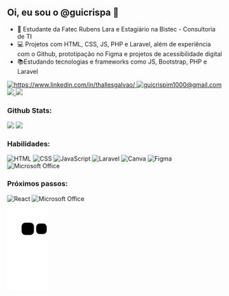 ## Oi, eu sou o @guicrispa 👋
- 👀 Estudante da Fatec Rubens Lara e Estagiário na Bistec - Consultoria de TI
- 💻 Projetos com HTML, CSS, JS, PHP e Laravel, além de experiência com o Github, prototipação no Figma e projetos de acessibilidade digital
- 📚Estudando tecnologias e frameworks como JS, Bootstrap, PHP e Laravel

<a href="https://www.linkedin.com/in/guilherme-crispim/">
  <img src="https://camo.githubusercontent.com/c00f87aeebbec37f3ee0857cc4c20b21fefde8a96caf4744383ebfe44a47fe3f/68747470733a2f2f696d672e736869656c64732e696f2f62616467652f2d4c696e6b6564496e2d2532333030373742353f7374796c653d666f722d7468652d6261646765266c6f676f3d6c696e6b6564696e266c6f676f436f6c6f723d7768697465" alt="https://www.linkedin.com/in/thallesgalvao/" data-canonical-src="https://img.shields.io/badge/-LinkedIn-%230077B5?style=for-the-badge&amp;logo=linkedin&amp;logoColor=white" style="max-width: 100%;">
</a>

<a href="mailto:guicrispim1000@gmail.com">
<img src="https://camo.githubusercontent.com/5cceade0437843ac9f727894889ed7ae06a6ba6ef885351844765119c4a19aa8/68747470733a2f2f696d672e736869656c64732e696f2f62616467652f2d476d61696c2d6666393830303f7374796c653d666f722d7468652d6261646765266c6f676f3d676d61696c266c6f676f436f6c6f723d7768697465" alt="guicrispim1000@gmail.com" data-canonical-src="https://img.shields.io/badge/-Gmail-ff9800?style=for-the-badge&amp;logo=gmail&amp;logoColor=white" style="max-width: 100%;">
</a>

<a href="https://instagram.com/gui.crispaa">
<img src="https://camo.githubusercontent.com/acaa286597b43c96dc02b69b90de15a65c52063e31835b763a061cc815f64bac/68747470733a2f2f696d672e736869656c64732e696f2f62616467652f2d496e7374616772616d2d2532334534343035463f7374796c653d666f722d7468652d6261646765266c6f676f3d696e7374616772616d266c6f676f436f6c6f723d7768697465" data-canonical-src="https://img.shields.io/badge/-Instagram-%23E4405F?style=for-the-badge&amp;logo=instagram&amp;logoColor=white" style="max-width: 100%;">
</a>

<a href="https://www.behance.net/guilhermesilva77">
  <img src="https://img.shields.io/badge/Behance-0054F7?style=for-the-badge&logo=behance&logoColor=white" data-canonical-src="https://img.shields.io/badge/Behance-0054F7?style=for-the-badge&logo=behance&logoColor=white" style="max-width: 100%;">
</a>
</a>

<h3>Github Stats:</h3>
<p>
  <img height="180em" src="https://github-readme-stats.vercel.app/api/top-langs/?username=guicrispa&layout=compact&langs_count=7&theme=algolia">
  <img height="180em" src="https://github-readme-stats.vercel.app/api?username=guicrispa&show_icons=true&theme=algolia&include_all_commits=true&count_private=true">
</p>


<h3>Habilidades:</h3>

<p>
  <img src="https://camo.githubusercontent.com/f48ee5b485e9d1fa4cd43adc3fd1e26ff8a03458f65ece92bf2d3ae8c22c1321/68747470733a2f2f696d672e736869656c64732e696f2f62616467652f48544d4c2d4533344632363f6c6f676f436f6c6f723d666666267374796c653d666f722d7468652d6261646765266c6f676f3d68746d6c35" alt="HTML" data-canonical-src="https://img.shields.io/badge/HTML-E34F26?logoColor=fff&amp;style=for-the-badge&amp;logo=html5" style="max-width: 100%;">
  
<img src="https://camo.githubusercontent.com/d1a32282ed9626f955b0cf1e9b5166bdd171580cb0c71aa5500b47a6cd29fc19/68747470733a2f2f696d672e736869656c64732e696f2f62616467652f4353532d3135373242363f6c6f676f436f6c6f723d666666267374796c653d666f722d7468652d6261646765266c6f676f3d63737333" alt="CSS" data-canonical-src="https://img.shields.io/badge/CSS-1572B6?logoColor=fff&amp;style=for-the-badge&amp;logo=css3" style="max-width: 100%;">
  
<img src="https://camo.githubusercontent.com/157cf7db5cc15ce5976fa9e0cf495939c18e7b61acd328be8e1df91989ce6c5e/68747470733a2f2f696d672e736869656c64732e696f2f62616467652f4a6176615363726970742d4637444631453f6c6f676f436f6c6f723d303030267374796c653d666f722d7468652d6261646765266c6f676f3d6a617661736372697074" alt="JavaScript" data-canonical-src="https://img.shields.io/badge/JavaScript-F7DF1E?logoColor=000&amp;style=for-the-badge&amp;logo=javascript" style="max-width: 100%;">
  
 <img src="https://img.shields.io/badge/Laravel-FF2D20?style=for-the-badge&logo=laravel&logoColor=white" alt="Laravel" data-canonical-src="https://img.shields.io/badge/Laravel-FF2D20?style=for-the-badge&logo=laravel&logoColor=white" style="max-width: 100%;">
  
 <img src="https://img.shields.io/badge/Canva-%2300C4CC.svg?&style=for-the-badge&logo=Canva&logoColor=white" alt="Canva" data-canonical-src="https://img.shields.io/badge/Canva-%2300C4CC.svg?&style=for-the-badge&logo=Canva&logoColor=white" style="max-width: 100%;">  
  
<img src="https://camo.githubusercontent.com/70dbe28cb6d7fac724dc342f866d2bc2d78f589828ec4d3702ae0b0a6ec39f05/68747470733a2f2f696d672e736869656c64732e696f2f62616467652f4669676d612d4632344531453f6c6f676f436f6c6f723d666666267374796c653d666f722d7468652d6261646765266c6f676f3d6669676d61" alt="Figma" data-canonical-src="https://img.shields.io/badge/Figma-F24E1E?logoColor=fff&amp;style=for-the-badge&amp;logo=figma" style="max-width: 100%;">
  
<img src="https://img.shields.io/badge/Microsoft_Office-D83B01?style=for-the-badge&logo=microsoft-office&logoColor=white" alt="Microsoft Office" data-canonical-src="https://img.shields.io/badge/Microsoft_Office-D83B01?style=for-the-badge&logo=microsoft-office&logoColor=white" style="max-width: 100%;">
  
</p>

<h3>Próximos passos:</h3>

<p>
  <img src="https://camo.githubusercontent.com/347ce645b918a48a804d428b5679ebcd1bf0d4a1af2d474edfa11da814a662d3/68747470733a2f2f696d672e736869656c64732e696f2f62616467652f52656163742d3631444146423f6c6f676f436f6c6f723d303030267374796c653d666f722d7468652d6261646765266c6f676f3d7265616374" alt="React" data-canonical-src="https://img.shields.io/badge/React-61DAFB?logoColor=000&amp;style=for-the-badge&amp;logo=react" style="max-width: 100%;">
 
  <img src="https://img.shields.io/badge/Bootstrap-563D7C?style=for-the-badge&logo=bootstrap&logoColor=white" alt="Microsoft Office" data-canonical-src="https://img.shields.io/badge/Bootstrap-563D7C?style=for-the-badge&logo=bootstrap&logoColor=white" style="max-width: 100%;">
  
</p>

<img src="https://github.com/guicrispa/guicrispa/blob/output/github-contribution-grid-snake.svg">
